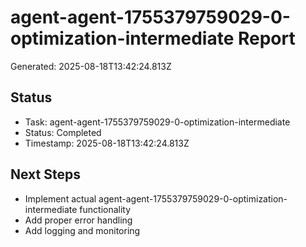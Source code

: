 # agent-agent-1755379759029-0-optimization-intermediate Report

Generated: 2025-08-18T13:42:24.813Z

## Status
- Task: agent-agent-1755379759029-0-optimization-intermediate
- Status: Completed
- Timestamp: 2025-08-18T13:42:24.813Z

## Next Steps
- Implement actual agent-agent-1755379759029-0-optimization-intermediate functionality
- Add proper error handling
- Add logging and monitoring
